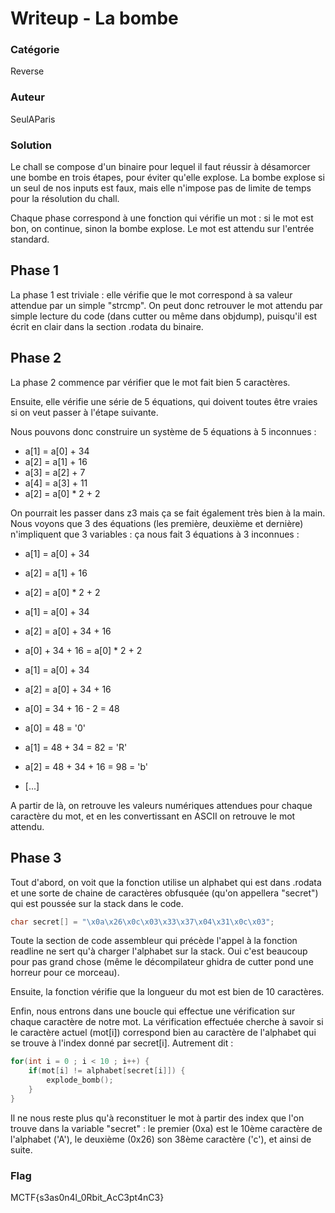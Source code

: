 # Writeup - La bombe

### Catégorie

Reverse

### Auteur

SeulAParis

### Solution 

Le chall se compose d'un binaire pour lequel il faut réussir à désamorcer une bombe en trois étapes, pour éviter qu'elle explose. La bombe explose si un seul de nos inputs est faux, mais elle n'impose pas de limite de temps pour la résolution du chall.

Chaque phase correspond à une fonction qui vérifie un mot : si le mot est bon, on continue, sinon la bombe explose. Le mot est attendu sur l'entrée standard. 

## Phase 1

La phase 1 est triviale : elle vérifie que le mot correspond à sa valeur attendue par un simple "strcmp". On peut donc retrouver le mot attendu par simple lecture du code (dans cutter ou même dans objdump), puisqu'il est écrit en clair dans la section .rodata du binaire.

## Phase 2

La phase 2 commence par vérifier que le mot fait bien 5 caractères.

Ensuite, elle vérifie une série de 5 équations, qui doivent toutes être vraies si on veut passer à l'étape suivante.

Nous pouvons donc construire un système de 5 équations à 5 inconnues :

- a[1] = a[0] + 34
- a[2] = a[1] + 16
- a[3] = a[2] + 7
- a[4] = a[3] + 11
- a[2] = a[0] * 2 + 2

On pourrait les passer dans z3 mais ça se fait également très bien à la main. Nous voyons que 3 des équations (les première, deuxième et dernière) n'impliquent que 3 variables : ça nous fait 3 équations à 3 inconnues :

- a[1] = a[0] + 34
- a[2] = a[1] + 16
- a[2] = a[0] * 2 + 2


- a[1] = a[0] + 34
- a[2] = a[0] + 34 + 16
- a[0] + 34 + 16 = a[0] * 2 + 2


- a[1] = a[0] + 34
- a[2] = a[0] + 34 + 16
- a[0] = 34 + 16 - 2 = 48


- a[0] = 48 = '0'
- a[1] = 48 + 34 = 82 = 'R'
- a[2] = 48 + 34 + 16 = 98 = 'b'
- [...]

A partir de là, on retrouve les valeurs numériques attendues pour chaque caractère du mot, et en les convertissant en ASCII on retrouve le mot attendu.

## Phase 3

Tout d'abord, on voit que la fonction utilise un alphabet qui est dans .rodata et une sorte de chaine de caractères obfusquée (qu'on appellera "secret") qui est poussée sur la stack dans le code.

```c
char secret[] = "\x0a\x26\x0c\x03\x33\x37\x04\x31\x0c\x03";
```

Toute la section de code assembleur qui précède l'appel à la fonction readline ne sert qu'à charger l'alphabet sur la stack. Oui c'est beaucoup pour pas grand chose (même le décompilateur ghidra de cutter pond une horreur pour ce morceau).

Ensuite, la fonction vérifie que la longueur du mot est bien de 10 caractères.

Enfin, nous entrons dans une boucle qui effectue une vérification sur chaque caractère de notre mot. La vérification effectuée cherche à savoir si le caractère actuel (mot[i]) correspond bien au caractère de l'alphabet qui se trouve à l'index donné par secret[i]. Autrement dit :

```c
for(int i = 0 ; i < 10 ; i++) {
    if(mot[i] != alphabet[secret[i]]) {
        explode_bomb();
    }
}
```

Il ne nous reste plus qu'à reconstituer le mot à partir des index que l'on trouve dans la variable "secret" : le premier (0xa) est le 10ème caractère de l'alphabet ('A'), le deuxième (0x26) son 38ème caractère ('c'), et ainsi de suite.

### Flag

MCTF{s3as0n4l_0Rbit_AcC3pt4nC3}